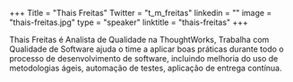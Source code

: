 +++
Title = "Thais Freitas"
Twitter = "t_m_freitas"
linkedin = "" 
image = "thais-freitas.jpg"
type = "speaker"
linktitle = "thais-freitas"
+++

Thais Freitas é Analista de Qualidade na ThoughtWorks, Trabalha com Qualidade de Software ajuda o time a aplicar boas práticas durante todo o processo de desenvolvimento de software, incluindo melhoria do uso de metodologias ágeis, automação de testes, aplicação de entrega contínua.
